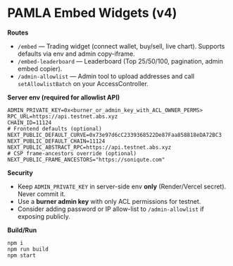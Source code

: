 # PAMLA Embed Widgets (v4)

**Routes**
- `/embed` — Trading widget (connect wallet, buy/sell, live chart). Supports defaults via env and admin copy-iframe.
- `/embed-leaderboard` — Leaderboard (Top 25/50/100, pagination, admin embed copier).
- `/admin-allowlist` — Admin tool to upload addresses and call `setAllowlistBatch` on your AccessController.

**Server env (required for allowlist API)**
```
ADMIN_PRIVATE_KEY=0x<burner_or_admin_key_with_ACL_OWNER_PERMS>
RPC_URL=https://api.testnet.abs.xyz
CHAIN_ID=11124
# Frontend defaults (optional)
NEXT_PUBLIC_DEFAULT_CURVE=0x73e97d6cC2339368522De87Faa858818eDA72BC3
NEXT_PUBLIC_DEFAULT_CHAIN=11124
NEXT_PUBLIC_ABSTRACT_RPC=https://api.testnet.abs.xyz
# CSP frame-ancestors override (optional)
NEXT_PUBLIC_FRAME_ANCESTORS="https://soniqute.com"
```

**Security**
- Keep `ADMIN_PRIVATE_KEY` in server-side env **only** (Render/Vercel secret). Never commit it.
- Use a **burner admin key** with only ACL permissions for testnet.
- Consider adding password or IP allow-list to `/admin-allowlist` if exposing publicly.

**Build/Run**
```
npm i
npm run build
npm start
```
